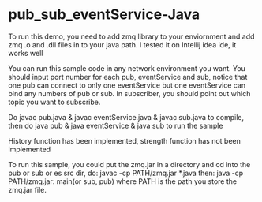 # pub_sub_eventService-Java
To run this demo, you need to add zmq library to your enviornment and add zmq .o and .dll files in to your java path.
I tested it on Intellij idea ide, it works well

You can run this sample code in any network environment you want. You should input port number for each pub, eventService and sub, notice that one pub can connect to only one eventService but one eventService can bind any numbers of pub or sub. In subscriber, you should point out which topic you want to subscribe.

Do javac pub.java & javac eventService.java & javac sub.java to compile, then do java pub & java eventService & java sub to run the sample

History function has been implemented, strength function has not been implemented

To run this sample, you could put the zmq.jar in a directory and cd into the pub or sub or es src dir, do:
javac -cp PATH/zmq.jar *.java
then:
java -cp PATH/zmq.jar: main(or sub, pub)
where PATH is the path you store the zmq.jar file.
